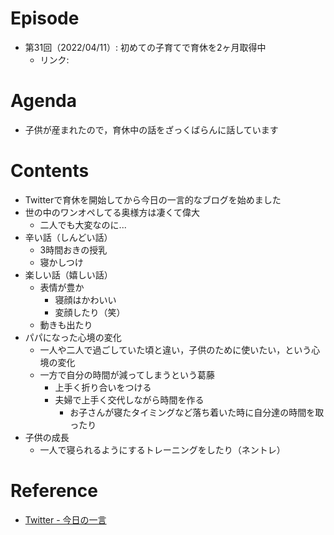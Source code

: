 # Episode
- 第31回（2022/04/11）: 初めての子育てで育休を2ヶ月取得中
    - リンク: 

# Agenda
- 子供が産まれたので，育休中の話をざっくばらんに話しています

# Contents
- Twitterで育休を開始してから今日の一言的なブログを始めました
- 世の中のワンオペしてる奥様方は凄くて偉大
    - 二人でも大変なのに...
- 辛い話（しんどい話）
    - 3時間おきの授乳
    - 寝かしつけ
- 楽しい話（嬉しい話）
    - 表情が豊か
        - 寝顔はかわいい
        - 変顔したり（笑）
    - 動きも出たり
- パパになった心境の変化
    - 一人や二人で過ごしていた頃と違い，子供のために使いたい，という心境の変化
    - 一方で自分の時間が減ってしまうという葛藤
        - 上手く折り合いをつける
        - 夫婦で上手く交代しながら時間を作る
            - お子さんが寝たタイミングなど落ち着いた時に自分達の時間を取ったり
- 子供の成長
    - 一人で寝られるようにするトレーニングをしたり（ネントレ）

# Reference
- [Twitter - 今日の一言](https://twitter.com/asteriam_fp/status/1498279424512622597?s=20&t=l2Q35GrKk3ADtKFLvAe7Og)